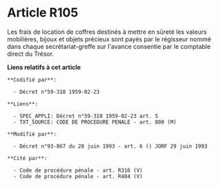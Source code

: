# Article R105

Les frais de location de coffres destinés à mettre en sûreté les valeurs mobilières, bijoux et objets précieux sont payés par
le régisseur nommé dans chaque secrétariat-greffe sur l'avance consentie par le comptable direct du Trésor.

**Liens relatifs à cet article**

	**Codifié par**:

	  - Décret n°59-318 1959-02-23

	**Liens**:

	  - SPEC_APPLI: Décret n°59-318 1959-02-23 art. 5
	  - TXT_SOURCE: CODE DE PROCEDURE PENALE - art. 800 (M)

	**Modifié par**:

	  - Décret n°93-867 du 28 juin 1993 - art. 6 () JORF 29 juin 1993

	**Cité par**:

	  - Code de procédure pénale - art. R316 (V)
	  - Code de procédure pénale - art. R404 (V)
